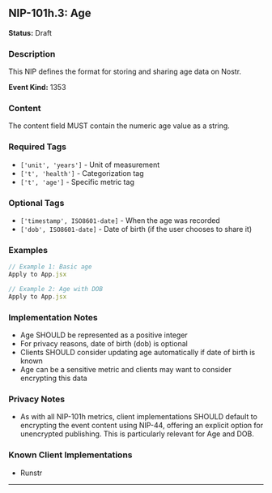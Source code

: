 ## NIP-101h.3: Age

**Status:** Draft

### Description

This NIP defines the format for storing and sharing age data on Nostr.

**Event Kind:** 1353

### Content

The content field MUST contain the numeric age value as a string.

### Required Tags

- `['unit', 'years']` - Unit of measurement
- `['t', 'health']` - Categorization tag
- `['t', 'age']` - Specific metric tag

### Optional Tags

- `['timestamp', ISO8601-date]` - When the age was recorded
- `['dob', ISO8601-date]` - Date of birth (if the user chooses to share it)

### Examples

```jsx
// Example 1: Basic age
Apply to App.jsx

// Example 2: Age with DOB
Apply to App.jsx
```

### Implementation Notes

- Age SHOULD be represented as a positive integer
- For privacy reasons, date of birth (dob) is optional
- Clients SHOULD consider updating age automatically if date of birth is known
- Age can be a sensitive metric and clients may want to consider encrypting this data

### Privacy Notes
- As with all NIP-101h metrics, client implementations SHOULD default to encrypting the event content using NIP-44, offering an explicit option for unencrypted publishing. This is particularly relevant for Age and DOB.

### Known Client Implementations
- Runstr

--- 